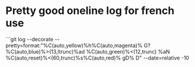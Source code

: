 # Pretty good oneline log for french use

``̀
git log --decorate --pretty=format:"%C(auto,yellow)%h%C(auto,magenta)% G? %C(auto,blue)%>(13,ltrunc)%ad %C(auto,green)%<(12,trunc) %aN %C(auto,reset)%<(60,trunc)%s%C(auto,red)% gD% D" --date=relative -10
```
